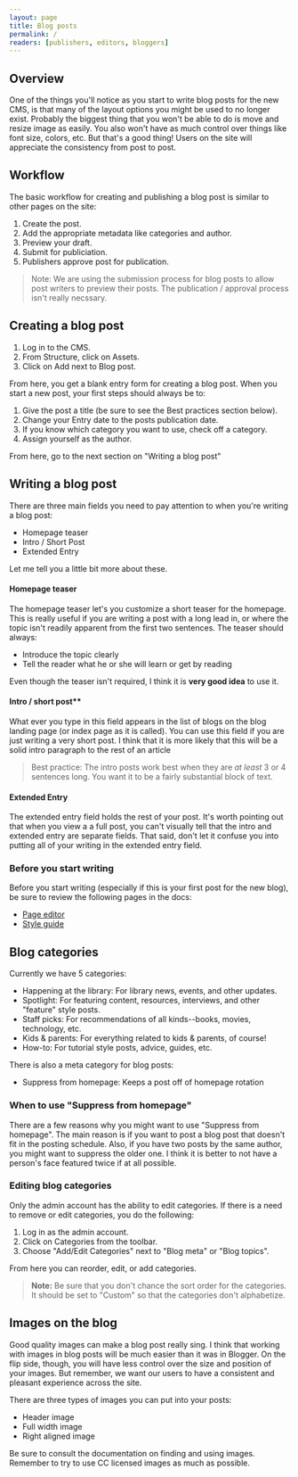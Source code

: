 ```yaml
---
layout: page
title: Blog posts
permalink: /
readers: [publishers, editors, bloggers]
---
```


## Overview

One of the things you'll notice as you start to write blog posts for the new CMS, is that many of the layout options you might be used to no longer exist. Probably the biggest thing that you won't be able to do is move and resize image as easily. You also won't have as much control over things like font size, colors, etc. But that's a good thing! Users on the site will appreciate the consistency from post to post.

## Workflow

The basic workflow for creating and publishing a blog post is similar to other pages on the site:

1. Create the post.
2. Add the appropriate metadata like categories and author.
3. Preview your draft.
4. Submit for publiciation.
5. Publishers approve post for publication.

> Note: We are using the submission process for blog posts to allow post writers to preview their posts. The publication / approval process isn't really necssary.

## Creating a blog post

1. Log in to the CMS.
2. From Structure, click on Assets.
3. Click on Add next to Blog post.

From here, you get a blank entry form for creating a blog post. When you start a new post, your first steps should always be to:

1. Give the post a title (be sure to see the Best practices section below).
2. Change your Entry date to the posts publication date.
4. If you know which category you want to use, check off a category.
3. Assign yourself as the author.

From here, go to the next section on "Writing a blog post"

## Writing a blog post

There are three main fields you need to pay attention to when you're writing a blog post:

- Homepage teaser
- Intro / Short Post
- Extended Entry

Let me tell you a little bit more about these.

#### Homepage teaser

The homepage teaser let's you customize a short teaser for the homepage. This is really useful if you are writing a post with a long lead in, or where the topic isn't readily apparent from the first two sentences. The teaser should always:

- Introduce the topic clearly
- Tell the reader what he or she will learn or get by reading

Even though the teaser isn't required, I think it is **very good idea** to use it.

#### Intro / short post**

What ever you type in this field appears in the list of blogs on the blog landing page (or index page as it is called). You can use this field if you are just writing a very short post. I think that it is more likely that this will be a solid intro paragraph to the rest of an article

> Best practice: The intro posts work best when they are *at least* 3 or 4 sentences long. You want it to be a fairly substantial block of text.

#### Extended Entry

The extended entry field holds the rest of your post. It's worth pointing out that when you view a a full post, you can't visually tell that the intro and extended entry are separate fields. That said, don't let it confuse you into putting all of your writing in the extended entry field.

### Before you start writing

Before you start writing (especially if this is your first post for the new blog), be sure to review the following pages in the docs:

- [Page editor](/page-editor/)
- [Style guide](/style-guide/)

## Blog categories

Currently we have 5 categories:

- Happening at the library: For library news, events, and other updates.
- Spotlight: For featuring content, resources, interviews, and other "feature" style posts.
- Staff picks: For recommendations of all kinds--books, movies, technology, etc.
- Kids & parents: For everything related to kids & parents, of course!
- How-to: For tutorial style posts, advice, guides, etc. 

There is also a meta category for blog posts:

- Suppress from homepage: Keeps a post off of homepage rotation

### When to use "Suppress from homepage"

There are a few reasons why you might want to use "Suppress from homepage". The main reason is if you want to post a blog post that doesn't fit in the posting schedule. Also, if you have two posts by the same author, you might want to suppress the older one. I think it is better to not have a person's face featured twice if at all possible.

### Editing blog categories

Only the admin account has the ability to edit categories. If there is a need to remove or edit categories, you do the following:

1. Log in as the admin account.
2. Click on Categories from the toolbar.
3. Choose "Add/Edit Categories" next to "Blog meta" or "Blog topics".

From here you can reorder, edit, or add categories. 

> **Note:** Be sure that you don't chance the sort order for the categories. It should be set to "Custom" so that the categories don't alphabetize.

## Images on the blog

Good quality images can make a blog post really sing. I think that working with images in blog posts will be much easier than it was in Blogger. On the flip side, though, you will have less control over the size and position of your images. But remember, we want our users to have a consistent and pleasant experience across the site.

There are three types of images you can put into your posts:

- Header image
- Full width image
- Right aligned image

Be sure to consult the documentation on finding and using images. Remember to try to use CC licensed images as much as possible.
